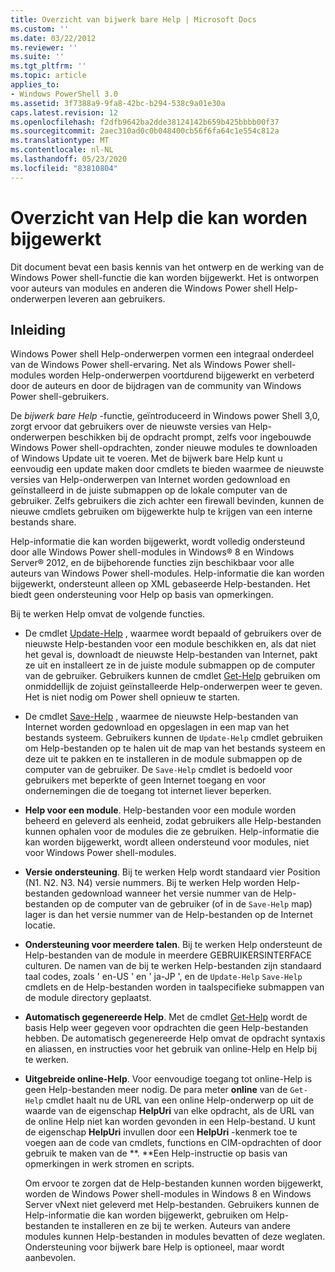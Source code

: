 ```yaml
---
title: Overzicht van bijwerk bare Help | Microsoft Docs
ms.custom: ''
ms.date: 03/22/2012
ms.reviewer: ''
ms.suite: ''
ms.tgt_pltfrm: ''
ms.topic: article
applies_to:
- Windows PowerShell 3.0
ms.assetid: 3f7388a9-9fa8-42bc-b294-538c9a01e30a
caps.latest.revision: 12
ms.openlocfilehash: f2dfb9642ba2dde38124142b659b425bbbb00f37
ms.sourcegitcommit: 2aec310ad0c0b048400cb56f6fa64c1e554c812a
ms.translationtype: MT
ms.contentlocale: nl-NL
ms.lasthandoff: 05/23/2020
ms.locfileid: "83810804"
---
```

# <a name="updatable-help-overview"></a>Overzicht van Help die kan worden bijgewerkt

Dit document bevat een basis kennis van het ontwerp en de werking van de Windows Power shell-functie die kan worden bijgewerkt. Het is ontworpen voor auteurs van modules en anderen die Windows Power shell Help-onderwerpen leveren aan gebruikers.

## <a name="introduction"></a>Inleiding

Windows Power shell Help-onderwerpen vormen een integraal onderdeel van de Windows Power shell-ervaring. Net als Windows Power shell-modules worden Help-onderwerpen voortdurend bijgewerkt en verbeterd door de auteurs en door de bijdragen van de community van Windows Power shell-gebruikers.

De *bijwerk bare Help* -functie, geïntroduceerd in Windows power Shell 3,0, zorgt ervoor dat gebruikers over de nieuwste versies van Help-onderwerpen beschikken bij de opdracht prompt, zelfs voor ingebouwde Windows Power shell-opdrachten, zonder nieuwe modules te downloaden of Windows Update uit te voeren. Met de bijwerk bare Help kunt u eenvoudig een update maken door cmdlets te bieden waarmee de nieuwste versies van Help-onderwerpen van Internet worden gedownload en geïnstalleerd in de juiste submappen op de lokale computer van de gebruiker. Zelfs gebruikers die zich achter een firewall bevinden, kunnen de nieuwe cmdlets gebruiken om bijgewerkte hulp te krijgen van een interne bestands share.

Help-informatie die kan worden bijgewerkt, wordt volledig ondersteund door alle Windows Power shell-modules in Windows® 8 en Windows Server® 2012, en de bijbehorende functies zijn beschikbaar voor alle auteurs van Windows Power shell-modules. Help-informatie die kan worden bijgewerkt, ondersteunt alleen op XML gebaseerde Help-bestanden. Het biedt geen ondersteuning voor Help op basis van opmerkingen.

Bij te werken Help omvat de volgende functies.

- De cmdlet [Update-Help](/powershell/module/Microsoft.PowerShell.Core/Update-Help) , waarmee wordt bepaald of gebruikers over de nieuwste Help-bestanden voor een module beschikken en, als dat niet het geval is, downloadt de nieuwste Help-bestanden van Internet, pakt ze uit en installeert ze in de juiste module submappen op de computer van de gebruiker.
  Gebruikers kunnen de cmdlet [Get-Help](/powershell/module/Microsoft.PowerShell.Core/Get-Help) gebruiken om onmiddellijk de zojuist geïnstalleerde Help-onderwerpen weer te geven.
  Het is niet nodig om Power shell opnieuw te starten.

- De cmdlet [Save-Help](/powershell/module/Microsoft.PowerShell.Core/Save-Help) , waarmee de nieuwste Help-bestanden van Internet worden gedownload en opgeslagen in een map van het bestands systeem. Gebruikers kunnen de `Update-Help` cmdlet gebruiken om Help-bestanden op te halen uit de map van het bestands systeem en deze uit te pakken en te installeren in de module submappen op de computer van de gebruiker. De `Save-Help` cmdlet is bedoeld voor gebruikers met beperkte of geen Internet toegang en voor ondernemingen die de toegang tot internet liever beperken.

- **Help voor een module**. Help-bestanden voor een module worden beheerd en geleverd als eenheid, zodat gebruikers alle Help-bestanden kunnen ophalen voor de modules die ze gebruiken. Help-informatie die kan worden bijgewerkt, wordt alleen ondersteund voor modules, niet voor Windows Power shell-modules.

- **Versie ondersteuning**. Bij te werken Help wordt standaard vier Position (N1. N2. N3. N4) versie nummers. Bij te werken Help worden Help-bestanden gedownload wanneer het versie nummer van de Help-bestanden op de computer van de gebruiker (of in de `Save-Help` map) lager is dan het versie nummer van de Help-bestanden op de Internet locatie.

- **Ondersteuning voor meerdere talen**. Bij te werken Help ondersteunt de Help-bestanden van de module in meerdere GEBRUIKERSINTERFACE culturen. De namen van de bij te werken Help-bestanden zijn standaard taal codes, zoals ' en-US ' en ' ja-JP ', en de `Update-Help` `Save-Help` cmdlets en de Help-bestanden worden in taalspecifieke submappen van de module directory geplaatst.

- **Automatisch gegenereerde Help**. Met de cmdlet [Get-Help](/powershell/module/Microsoft.PowerShell.Core/Get-Help) wordt de basis Help weer gegeven voor opdrachten die geen Help-bestanden hebben. De automatisch gegenereerde Help omvat de opdracht syntaxis en aliassen, en instructies voor het gebruik van online-Help en Help bij te werken.

- **Uitgebreide online-Help**. Voor eenvoudige toegang tot online-Help is geen Help-bestanden meer nodig. De para meter **online** van de `Get-Help` cmdlet haalt nu de URL van een online Help-onderwerp op uit de waarde van de eigenschap **HelpUri** van elke opdracht, als de URL van de online Help niet kan worden gevonden in een Help-bestand. U kunt de eigenschap **HelpUri** invullen door een **HelpUri** -kenmerk toe te voegen aan de code van cmdlets, functions en CIM-opdrachten of door gebruik te maken van de **. **Een Help-instructie op basis van opmerkingen in werk stromen en scripts.

  Om ervoor te zorgen dat de Help-bestanden kunnen worden bijgewerkt, worden de Windows Power shell-modules in Windows 8 en Windows Server vNext niet geleverd met Help-bestanden. Gebruikers kunnen de Help-informatie die kan worden bijgewerkt, gebruiken om Help-bestanden te installeren en ze bij te werken. Auteurs van andere modules kunnen Help-bestanden in modules bevatten of deze weglaten. Ondersteuning voor bijwerk bare Help is optioneel, maar wordt aanbevolen.
